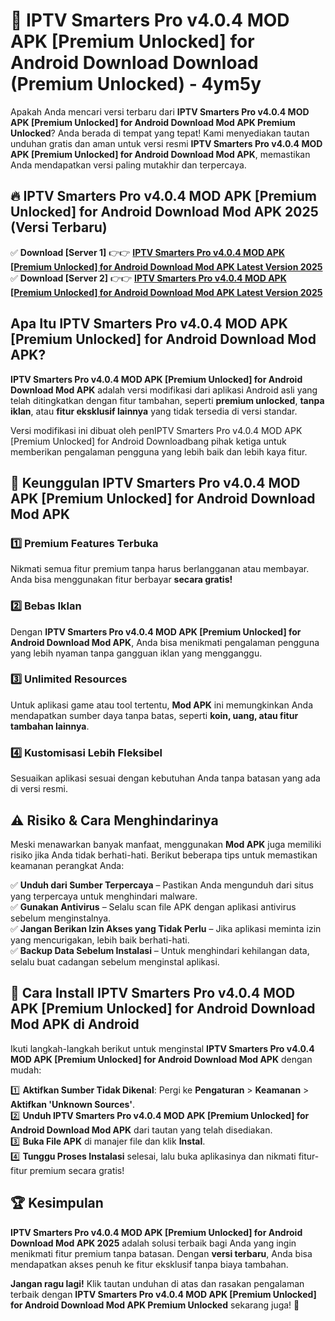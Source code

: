 # 🎯 IPTV Smarters Pro v4.0.4 MOD APK [Premium Unlocked] for Android Download  Download (Premium Unlocked) -  4ym5y

Apakah Anda mencari versi terbaru dari **IPTV Smarters Pro v4.0.4 MOD APK [Premium Unlocked] for Android Download Mod APK Premium Unlocked**? Anda berada di tempat yang tepat! Kami menyediakan tautan unduhan gratis dan aman untuk versi resmi **IPTV Smarters Pro v4.0.4 MOD APK [Premium Unlocked] for Android Download Mod APK**, memastikan Anda mendapatkan versi paling mutakhir dan terpercaya.

## 🔥 IPTV Smarters Pro v4.0.4 MOD APK [Premium Unlocked] for Android Download Mod APK 2025 (Versi Terbaru)

✅ **Download [Server 1]** 👉👉 [**IPTV Smarters Pro v4.0.4 MOD APK [Premium Unlocked] for Android Download Mod APK Latest Version 2025**](https://momento.my/?title=IPTV_Smarters_Pro_v4.0.4_MOD_APK_[Premium_Unlocked]_for_Android_Download)  
✅ **Download [Server 2]** 👉👉 [**IPTV Smarters Pro v4.0.4 MOD APK [Premium Unlocked] for Android Download Mod APK Latest Version 2025**](https://momento.my/?title=IPTV_Smarters_Pro_v4.0.4_MOD_APK_[Premium_Unlocked]_for_Android_Download)  

## Apa Itu IPTV Smarters Pro v4.0.4 MOD APK [Premium Unlocked] for Android Download Mod APK?

**IPTV Smarters Pro v4.0.4 MOD APK [Premium Unlocked] for Android Download Mod APK** adalah versi modifikasi dari aplikasi Android asli yang telah ditingkatkan dengan fitur tambahan, seperti **premium unlocked**, **tanpa iklan**, atau **fitur eksklusif lainnya** yang tidak tersedia di versi standar.

Versi modifikasi ini dibuat oleh penIPTV Smarters Pro v4.0.4 MOD APK [Premium Unlocked] for Android Downloadbang pihak ketiga untuk memberikan pengalaman pengguna yang lebih baik dan lebih kaya fitur.

## 🎯 Keunggulan IPTV Smarters Pro v4.0.4 MOD APK [Premium Unlocked] for Android Download Mod APK

### 1️⃣ Premium Features Terbuka
Nikmati semua fitur premium tanpa harus berlangganan atau membayar. Anda bisa menggunakan fitur berbayar **secara gratis!**

### 2️⃣ Bebas Iklan
Dengan **IPTV Smarters Pro v4.0.4 MOD APK [Premium Unlocked] for Android Download Mod APK**, Anda bisa menikmati pengalaman pengguna yang lebih nyaman tanpa gangguan iklan yang mengganggu.

### 3️⃣ Unlimited Resources
Untuk aplikasi game atau tool tertentu, **Mod APK** ini memungkinkan Anda mendapatkan sumber daya tanpa batas, seperti **koin, uang, atau fitur tambahan lainnya**.

### 4️⃣ Kustomisasi Lebih Fleksibel
Sesuaikan aplikasi sesuai dengan kebutuhan Anda tanpa batasan yang ada di versi resmi.

## ⚠️ Risiko & Cara Menghindarinya

Meski menawarkan banyak manfaat, menggunakan **Mod APK** juga memiliki risiko jika Anda tidak berhati-hati. Berikut beberapa tips untuk memastikan keamanan perangkat Anda:

✅ **Unduh dari Sumber Terpercaya** – Pastikan Anda mengunduh dari situs yang terpercaya untuk menghindari malware.  
✅ **Gunakan Antivirus** – Selalu scan file APK dengan aplikasi antivirus sebelum menginstalnya.  
✅ **Jangan Berikan Izin Akses yang Tidak Perlu** – Jika aplikasi meminta izin yang mencurigakan, lebih baik berhati-hati.  
✅ **Backup Data Sebelum Instalasi** – Untuk menghindari kehilangan data, selalu buat cadangan sebelum menginstal aplikasi.

## 📌 Cara Install IPTV Smarters Pro v4.0.4 MOD APK [Premium Unlocked] for Android Download Mod APK di Android

Ikuti langkah-langkah berikut untuk menginstal **IPTV Smarters Pro v4.0.4 MOD APK [Premium Unlocked] for Android Download Mod APK** dengan mudah:

1️⃣ **Aktifkan Sumber Tidak Dikenal**: Pergi ke **Pengaturan** > **Keamanan** > **Aktifkan 'Unknown Sources'**.  
2️⃣ **Unduh IPTV Smarters Pro v4.0.4 MOD APK [Premium Unlocked] for Android Download Mod APK** dari tautan yang telah disediakan.  
3️⃣ **Buka File APK** di manajer file dan klik **Instal**.  
4️⃣ **Tunggu Proses Instalasi** selesai, lalu buka aplikasinya dan nikmati fitur-fitur premium secara gratis!

## 🏆 Kesimpulan

**IPTV Smarters Pro v4.0.4 MOD APK [Premium Unlocked] for Android Download Mod APK 2025** adalah solusi terbaik bagi Anda yang ingin menikmati fitur premium tanpa batasan. Dengan **versi terbaru**, Anda bisa mendapatkan akses penuh ke fitur eksklusif tanpa biaya tambahan.

**Jangan ragu lagi!** Klik tautan unduhan di atas dan rasakan pengalaman terbaik dengan **IPTV Smarters Pro v4.0.4 MOD APK [Premium Unlocked] for Android Download Mod APK Premium Unlocked** sekarang juga! 🚀
